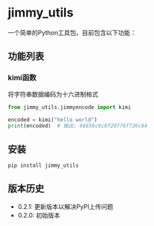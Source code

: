 # jimmy_utils

一个简单的Python工具包，目前包含以下功能：

## 功能列表

### kimi函数
将字符串数据编码为十六进制格式

```python
from jimmy_utils.jimmyencode import kimi

encoded = kimi("hello world")
print(encoded)  # 输出: 68656c6c6f20776f726c64
```

## 安装

```bash
pip install jimmy_utils
```

## 版本历史

- 0.2.1: 更新版本以解决PyPI上传问题
- 0.2.0: 初始版本